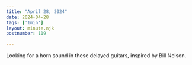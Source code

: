 ```yaml
---
title: "April 28, 2024"
date: 2024-04-28
tags: ['1min']
layout: minute.njk
postnumber: 119

---
```


Looking for a horn sound in these delayed guitars, inspired by Bill Nelson. 
